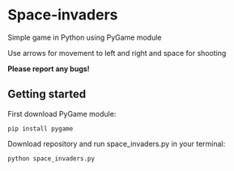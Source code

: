 # Space-invaders
Simple game in Python using PyGame module

Use arrows for movement to left and right and space for shooting

**Please report any bugs!**

## Getting started
First download PyGame module:
```
pip install pygame
```

Download repository and run space_invaders.py in your terminal:
```
python space_invaders.py
```

